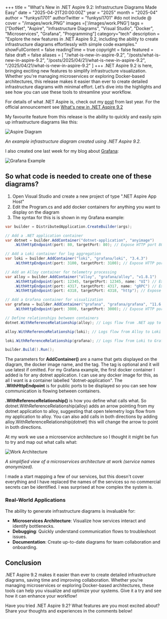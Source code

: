 +++
title = "What's New in .NET Aspire 9.2: Infrastructure Diagrams Made Easy"
date = "2025-04-21T20:00:00Z"
year = "2025"
month = "2025-04"
author = "funkysi1701"
authorTwitter = "funkysi1701" #do not include @
cover = "/images/work.PNG"
images =['/images/work.PNG']
tags = ["DotNet", "Aspire", "Infrastructure Diagrams", "Visual Studio", "Docker", "Microservices", "Grafana", "Programming"]
category="tech"
description = "Explore the new features in .NET Aspire 9.2, including the ability to create infrastructure diagrams effortlessly with simple code examples."
showFullContent = false
readingTime = true
copyright = false
featured = false
draft = false
aliases = [
    "/what-is-new-in-aspire-9.2",
    "/posts/what-is-new-in-aspire-9.2",
    "/posts/2025/04/21/what-is-new-in-aspire-9.2",
    "/2025/04/21/what-is-new-in-aspire-9.2" 
]
+++
.NET Aspire 9.2 is here, bringing exciting new features to simplify infrastructure visualization. Whether you're managing microservices or exploring Docker-based architectures, this release makes it easier than ever to create detailed infrastructure diagrams with minimal effort. Let’s dive into the highlights and see how you can use these tools to streamline your workflow.

For details of what .NET Aspire is, check out my [post](/posts/2024/aspire) from last year. For the official announcement see [What's new in .NET Aspire 9.2](https://learn.microsoft.com/en-us/dotnet/aspire/whats-new/dotnet-aspire-9.2)

My favourite feature from this release is the ability to quickly and easily spin up infrastructure diagrams like this:

![Aspire Diagram](/images/aspire-9.2.jpg)

*An example infrastructure diagram created using .NET Aspire 9.2.*

I also created one last week for my blog about [Grafana](/posts/2025/opentelemetry-logs/):

![Grafana Example](/images/grafana-loki-arch.png)

## So what code is needed to create one of these diagrams?

1) Open Visual Studio and create a new project of type ".NET Aspire App Host"
2) Edit the Program.cs and add docker containers for anything you want to display on the diagram
3) The syntax for this is is shown in my Grafana example:

```csharp
var builder = DistributedApplication.CreateBuilder(args);

// Add a .NET application container
var dotnet = builder.AddContainer("dotnet-application", "anyimage")
    .WithHttpEndpoint(port: 80, targetPort: 80); // Expose HTTP port 80

// Add a Loki container for log aggregation
var loki = builder.AddContainer("loki", "grafana/loki", "3.4.3")
    .WithHttpEndpoint(port: 3100, targetPort: 3100); // Expose HTTP port 3100

// Add an Alloy container for telemetry processing
var alloy = builder.AddContainer("alloy", "grafana/alloy", "v1.8.1")
    .WithHttpEndpoint(port: 12345, targetPort: 12345, name: "UI") // Expose UI
    .WithHttpEndpoint(port: 4317, targetPort: 4317, name: "gRPC") // Expose gRPC
    .WithHttpEndpoint(port: 4318, targetPort: 4318, "http"); // Expose HTTP

// Add a Grafana container for visualization
var grafana = builder.AddContainer("grafana", "grafana/grafana", "11.6.0")
    .WithHttpEndpoint(port: 3000, targetPort: 3000); // Expose HTTP port 3000

// Define relationships between containers
dotnet.WithReferenceRelationship(alloy); // Logs flow from .NET app to Alloy

alloy.WithReferenceRelationship(loki); // Logs flow from Alloy to Loki

loki.WithReferenceRelationship(grafana); // Logs flow from Loki to Grafana

builder.Build().Run();
```

The parameters for **AddContainer()** are a name that gets displayed on the diagram, the docker image name, and the tag. The tag is optional and it will use latest if omitted. For my Grafana example, the first docker container I added is for any dotnet application. I can use any docker image for this, as all I want is a container labelled "dotnet-application". The **.WithHttpEndpoint** is for public ports to be displayed so you can see how communication is flowing between containers.

**.WithReferenceRelationship()** is how you define what calls what. So dotnet.WithReferenceRelationship(alloy) adds an arrow pointing from my dotnet application to alloy, suggesting that open telemetry logs flow from my application to alloy. You can also add calls in both directions by adding alloy.WithReferenceRelationship(dotnet) this will change the arrow to point in both directions.

At my work we use a microservice architecture so I thought it might be fun to try and map out what calls what:

![Work Architecture](/images/work.PNG)

*A simplified view of a microservices architecture at work (service names anonymized).*

I made a start mapping a few of our services, but this doesn't cover everything and I have replaced the names of the services so no commercial secrets can be identified. I was surprised at how complex the system is.

### Real-World Applications

The ability to generate infrastructure diagrams is invaluable for:

- **Microservices Architecture**: Visualize how services interact and identify bottlenecks.
- **Debugging**: Quickly understand communication flows to troubleshoot issues.
- **Documentation**: Create up-to-date diagrams for team collaboration and onboarding.

## Conclusion

.NET Aspire 9.2 makes it easier than ever to create detailed infrastructure diagrams, saving time and improving collaboration. Whether you're managing microservices or exploring Docker-based architectures, these tools can help you visualize and optimize your systems. Give it a try and see how it can enhance your workflow!

Have you tried .NET Aspire 9.2? What features are you most excited about? Share your thoughts and experiences in the comments below!
